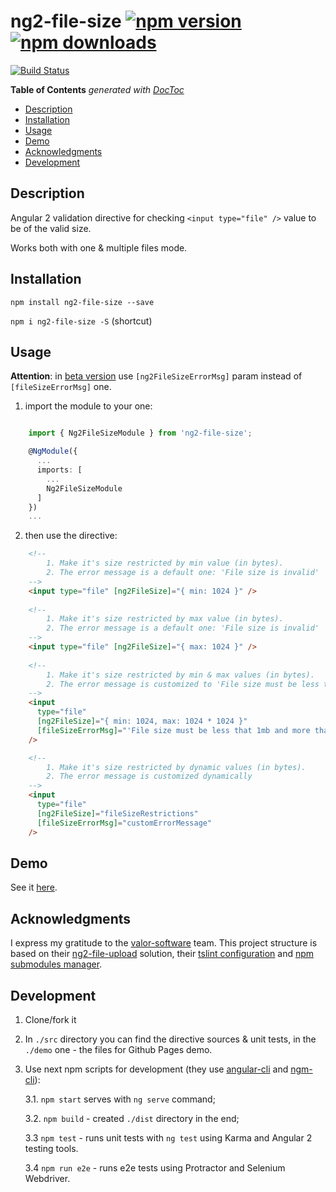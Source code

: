 # ng2-file-size [![npm version](https://badge.fury.io/js/ng2-file-size.svg)](http://badge.fury.io/js/ng2-file-size) [![npm downloads](https://img.shields.io/npm/dm/ng2-file-size.svg)](https://npmjs.org/ng2-file-size)

[![Build Status](https://travis-ci.org/pkantsedalov/ng2-file-size.svg?branch=master)](https://travis-ci.org/pkantsedalov/ng2-file-size)

<!-- START doctoc generated TOC please keep comment here to allow auto update -->
<!-- DON'T EDIT THIS SECTION, INSTEAD RE-RUN doctoc TO UPDATE -->
**Table of Contents**  *generated with [DocToc](https://github.com/thlorenz/doctoc)*

  - [Description](#description)
  - [Installation](#installation)
  - [Usage](#usage)
  - [Demo](#demo)
  - [Acknowledgments](#acknowledgments)
  - [Development](#development)

<!-- END doctoc generated TOC please keep comment here to allow auto update -->

## Description

Angular 2 validation directive for checking `<input type="file" />` value to be of the valid size.

Works both with one & multiple files mode.

## Installation
`npm install ng2-file-size --save`

`npm i ng2-file-size -S` (shortcut)

## Usage

**Attention**: in [beta version]() use `[ng2FileSizeErrorMsg]` param instead of `[fileSizeErrorMsg]` one. 

1. import the module to your one:

```typescript

    import { Ng2FileSizeModule } from 'ng2-file-size';

    @NgModule({
      ...
      imports: [
        ...
        Ng2FileSizeModule
      ]
    })
    ...

```

2. then use the directive:

```html
    <!-- 
        1. Make it's size restricted by min value (in bytes).
        2. The error message is a default one: 'File size is invalid' 
    -->
    <input type="file" [ng2FileSize]="{ min: 1024 }" />
    
    <!-- 
        1. Make it's size restricted by max value (in bytes).
        2. The error message is a default one: 'File size is invalid'
    -->
    <input type="file" [ng2FileSize]="{ max: 1024 }" />
    
    <!-- 
        1. Make it's size restricted by min & max values (in bytes).
        2. The error message is customized to 'File size must be less that 1mb and more that 1kb!' 
    -->
    <input 
      type="file" 
      [ng2FileSize]="{ min: 1024, max: 1024 * 1024 }"
      [fileSizeErrorMsg]="'File size must be less that 1mb and more that 1kb!'"
    />

    <!--
        1. Make it's size restricted by dynamic values (in bytes).
        2. The error message is customized dynamically
    -->
    <input
      type="file"
      [ng2FileSize]="fileSizeRestrictions"
      [fileSizeErrorMsg]="customErrorMessage"
    />
```

## Demo
See it [here](https://pkantsedalov.github.io/ng2-file-size).

## Acknowledgments
I express my gratitude to the [valor-software](https://github.com/valor-software) team.
This project structure is based on their [ng2-file-upload](https://github.com/valor-software/ng2-file-upload) solution, their [tslint configuration](https://github.com/valor-software/tslint-config-valorsoft) and [npm submodules manager](https://www.npmjs.com/package/ngm-cli). 

## Development
1. Clone/fork it
 
2. In `./src` directory you can find the directive sources & unit tests, in the `./demo` one - the files for Github Pages demo.

3. Use next npm scripts for development (they use [angular-cli](https://github.com/angular/angular-cli) and [ngm-cli](https://www.npmjs.com/package/ngm-cli)):
 
    3.1. `npm start` serves with `ng serve` command;
    
    3.2. `npm build` - created `./dist` directory in the end;
    
    3.3 `npm test` - runs unit tests with `ng test` using Karma and Angular 2 testing tools.

    3.4 `npm run e2e` - runs e2e tests using Protractor and Selenium  Webdriver.